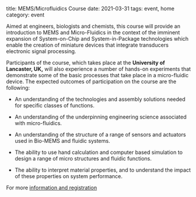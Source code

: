 title: MEMS/Microfluidics Course
date: 2021-03-31
tags: event, home
category: event

Aimed at engineers, biologists and chemists, this course will provide an introduction to MEMS and Micro-Fluidics in the context of the imminent expansion of System-on-Chip and System-in-Package technologies which enable the creation of miniature devices that integrate transducers electronic signal processing.
<!--break-->
Participants of the course, which takes place at the **University of Lancaster, UK,** will also experience a number of hands-on experiments that demonstrate some of the basic processes that take place in a micro-fluidic device. The expected outcomes of participation on the course are the following:  

* An understanding of the technologies and assembly solutions needed for specific classes of functions.  
  
* An understanding of the underpinning engineering science associated with micro-fluidics.   
 
* An understanding of the structure of a range of sensors and actuators used in Bio-MEMS and fluidic systems.    

* The ability to use hand calculation and computer based simulation to design a range of micro structures and fluidic functions.    

* The ability to interpret material properties, and to understand the impact of these properties on system performance.    

For more [information and registration](http://www.engineering.lancs.ac.uk/microsystems/docs/microfluidics_course.pdf)